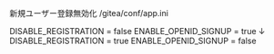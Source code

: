 新規ユーザー登録無効化
/gitea/conf/app.ini

DISABLE_REGISTRATION = false
ENABLE_OPENID_SIGNUP = true
↓
DISABLE_REGISTRATION = true
ENABLE_OPENID_SIGNUP = false
